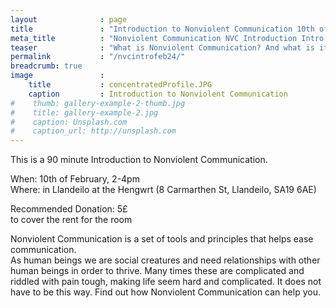```yaml
---
layout              : page
title               : "Introduction to Nonviolent Communication 10th of February 2024"
meta_title          : "Nonviolent Communication NVC Introduction Intro 10th of February 2024"
teaser              : "What is Nonviolent Communication? And what is it good for anyway?"
permalink           : "/nvcintrofeb24/"
breadcrumb: true
image               : 
    title           : concentratedProfile.JPG
    caption         : Introduction to Nonviolent Communication
#    thumb: gallery-example-2-thumb.jpg
#    title: gallery-example-2.jpg
#    caption: Unsplash.com
#    caption_url: http://unsplash.com
---
```


This is a 90 minute Introduction to Nonviolent Communication.

When: 10th of February, 2-4pm  
Where: in Llandeilo at the Hengwrt (8 Carmarthen St, Llandeilo, SA19 6AE)

Recommended Donation: 5£  
to cover the rent for the room

Nonviolent Communication is a set of tools and principles that helps ease communication.  
As human beings we are social creatures and need relationships with other human beings in order to thrive. Many times these are complicated and riddled with pain tough, making life seem hard and complicated. It does not have to be this way. 
Find out how Nonviolent Communication can help you.
 
